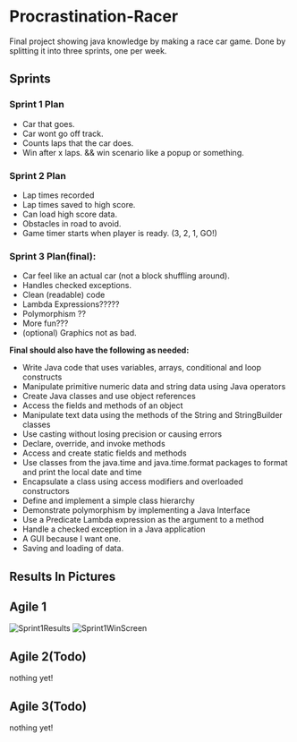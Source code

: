 # Procrastination-Racer
Final project showing java knowledge by making a race car game. Done by splitting it into three sprints, one per week.

## Sprints
### Sprint 1 Plan
* Car that goes.
* Car wont go off track.
* Counts laps that the car does.
* Win after x laps. && win scenario like a popup or something. 

### Sprint 2 Plan
* Lap times recorded
* Lap times saved to high score.
* Can load high score data.
* Obstacles in road to avoid.
* Game timer starts when player is ready. (3, 2, 1, GO!)

### Sprint 3 Plan(final):
* Car feel like an actual car (not a block shuffling around).
* Handles checked exceptions. 
* Clean (readable) code
* Lambda Expressions?????
* Polymorphism ??
* More fun???
* (optional) Graphics not as bad.

**Final should also have the following as needed:**
* Write Java code that uses variables, arrays, conditional and loop constructs
* Manipulate primitive numeric data and string data using Java operators
* Create Java classes and use object references
* Access the fields and methods of an object
* Manipulate text data using the methods of the String and StringBuilder classes
* Use casting without losing precision or causing errors
* Declare, override, and invoke methods
* Access and create static fields and methods
* Use classes from the java.time and java.time.format packages to format and print the local date and time
* Encapsulate a class using access modifiers and overloaded constructors
* Define and implement a simple class hierarchy
* Demonstrate polymorphism by implementing a Java Interface
* Use a Predicate Lambda expression as the argument to a method
* Handle a checked exception in a Java application
* A GUI because I want one. 
* Saving and loading of data. 

## Results In Pictures
## Agile 1
![Sprint1Results](https://i.imgur.com/6ne1U0w.png)
![Sprint1WinScreen](https://i.imgur.com/S7zGWF9.png)


## Agile 2(Todo)
nothing yet!

## Agile 3(Todo)
nothing yet!
